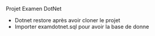 Projet Examen DotNet
* Dotnet restore après avoir cloner le projet
* Importer examdotnet.sql pour avoir la base de donne
